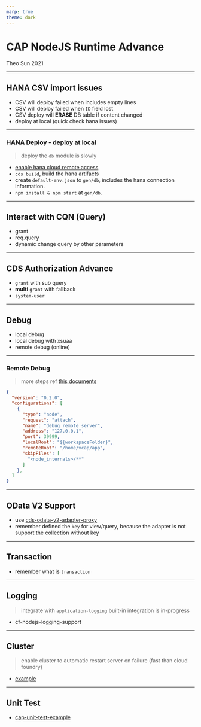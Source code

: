 ```yaml
---
marp: true
theme: dark
---
```


# CAP NodeJS Runtime Advance

Theo Sun
2021

---

## HANA CSV import issues

- CSV will deploy failed when includes empty lines
- CSV will deploy failed when `ID` field lost
- CSV deploy will **ERASE** DB table if content changed 
- deploy at local (quick check hana issues)

---

### HANA Deploy - deploy at local

> deploy the `db` module is slowly

* [enable hana cloud remote access](https://gist.github.com/Soontao/2d39877071ed0574377fcdb68a1c58df)
* `cds build`, build the hana artifacts
* create `default-env.json` to `gen/db`, includes the hana connection information.
* `npm install & npm start` at `gen/db`.

---

## Interact with CQN (Query)

- grant
- req.query
- dynamic change query by other parameters

---

## CDS Authorization Advance

- `grant` with sub query
- **multi** `grant` with fallback
- `system-user`

---

## Debug

- local debug
- local debug with xsuaa
- remote debug (online)

---

### Remote Debug

> more steps ref [this documents](https://github.com/Soontao/cf-node-debug-example)

```json
{
  "version": "0.2.0",
  "configurations": [
    {
      "type": "node",
      "request": "attach",
      "name": "debug remote server",
      "address": "127.0.0.1",
      "port": 39999,
      "localRoot": "${workspaceFolder}",
      "remoteRoot": "/home/vcap/app",
      "skipFiles": [
        "<node_internals>/**"
      ]
    },
  ]
}
```


---

## OData V2 Support

- use [cds-odata-v2-adapter-proxy](https://www.npmjs.com/package/@sap/cds-odata-v2-adapter-proxy)
- remember defined the `key` for view/query, because the adapter is not support the collection without key

---

## Transaction

- remember what is `transaction`

---

## Logging

> integrate with `application-logging`
> built-in integration is in-progress

- cf-nodejs-logging-support

---

## Cluster

> enable cluster to automatic restart server on failure (fast than cloud foundry)

- [example](https://gist.github.com/Soontao/8e63daa8cae5d03af1ebd182c143115b)

--- 

## Unit Test

- [cap-unit-test-example](https://github.com/Soontao/cap-unit-test-example)